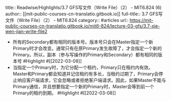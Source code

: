 title:: Readwise/Highlights/3.7 GFS写文件（Write File）（2） - MIT6.824 (6)
author:: [[mit-public-courses-cn-translatio.gitbook.io]]
full-title:: 3.7 GFS写文件（Write File）（2） - MIT6.824
category:: #articles
url:: https://mit-public-courses-cn-translatio.gitbook.io/mit6-824/lecture-03-gfs/3.7-xie-wen-jian-write-file2

- 所有的Secondary都有相同的版本号。版本号只会在Master指定一个新Primary时才会改变。通常只有在原Primary发生故障了，才会指定一个新的Primary。所以，副本（参与写操作的Primary和Secondary）都有相同的版本号 #Highlight #[[2022-03-08]]
- 当指定一个Primary时，为它分配一个租约，Primary只在租约内有效。Master和Primary都会知道并记住租约有多长，当租约过期了，Primary会停止响应客户端请求，它会忽略或者拒绝客户端请求。因此，如果Master不能与Primary通信，并且想要指定一个新的Primary时，Master会等到前一个Primary的租约到期。 #Highlight #[[2022-03-08]]